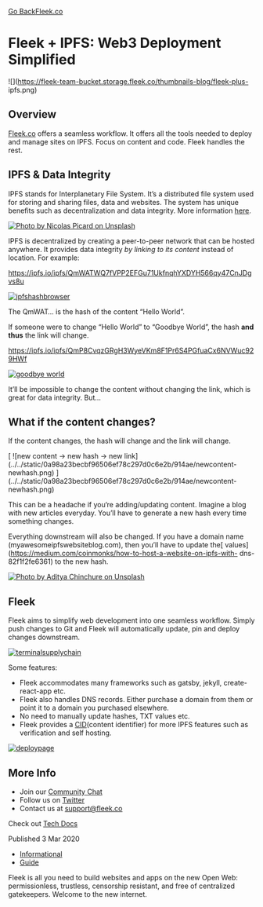 [Go Back](../../)[Fleek.co](https://Fleek.co)

# Fleek + IPFS: Web3 Deployment Simplified

![](https://fleek-team-bucket.storage.fleek.co/thumbnails-blog/fleek-plus-
ipfs.png)

## Overview

[Fleek.co](https://Fleek.co/) offers a seamless workflow. It offers all the
tools needed to deploy and manage sites on IPFS. Focus on content and code.
Fleek handles the rest.

## IPFS & Data Integrity

IPFS stands for Interplanetary File System. It’s a distributed file system
used for storing and sharing files, data and websites. The system has unique
benefits such as decentralization and data integrity. More information
[here](https://docs.ipfs.io/introduction/overview/).

[ ![Photo by Nicolas Picard on
Unsplash](../../static/48e5b451bba2dc259756981e807b4d37/6a068/unsplash_1.jpg)
](../../static/48e5b451bba2dc259756981e807b4d37/93719/unsplash_1.jpg)

IPFS is decentralized by creating a peer-to-peer network that can be hosted
anywhere. It provides data integrity _by linking to its content_ instead of
location. For example:

<https://ipfs.io/ipfs/QmWATWQ7fVPP2EFGu71UkfnqhYXDYH566qy47CnJDgvs8u>

[
![ipfshashbrowser](../../static/f721234c488a53da1cc6c8da22a22787/d9199/ipfshashbrowser.png)
](../../static/f721234c488a53da1cc6c8da22a22787/d69c4/ipfshashbrowser.png)

The QmWAT… is the hash of the content “Hello World”.

If someone were to change “Hello World” to “Goodbye World”, the hash **and
thus** the link will change.

<https://ipfs.io/ipfs/QmP8CvqzGRgH3WyeVKm8F1Pr6S4PGfuaCx6NVWuc929HWf>

[ ![goodbye
world](../../static/9ab1831e11aeb9cdcbb684bd84c8d206/d9199/goodbye_world.png)
](../../static/9ab1831e11aeb9cdcbb684bd84c8d206/d69c4/goodbye_world.png)

It’ll be impossible to change the content without changing the link, which is
great for data integrity. But…

## What if the content changes?

If the content changes, the hash will change and the link will change.

[ ![new content -> new hash -> new
link](../../static/0a98a23becbf96506ef78c297d0c6e2b/914ae/newcontent-
newhash.png) ](../../static/0a98a23becbf96506ef78c297d0c6e2b/914ae/newcontent-
newhash.png)

This can be a headache if you‘re adding/updating content. Imagine a blog with
new articles everyday. You’ll have to generate a new hash every time something
changes.

Everything downstream will also be changed. If you have a domain name
(myawesomeipfswebsiteblog.com), then you’ll have to update the[
values](https://medium.com/coinmonks/how-to-host-a-website-on-ipfs-with-
dns-82f1f2fe6361) to the new hash.

[ ![Photo by Aditya Chinchure on
Unsplash](../../static/d3823ca0cccdd57b9e60a7269a48d89c/6a068/waterfall.jpg)
](../../static/d3823ca0cccdd57b9e60a7269a48d89c/93719/waterfall.jpg)

## Fleek

Fleek aims to simplify web development into one seamless workflow. Simply push
changes to Git and Fleek will automatically update, pin and deploy changes
downstream.

[
![terminalsupplychain](../../static/985212aeb4967052a896161b35c1a1f7/d9199/terminalsupplychain.png)
](../../static/985212aeb4967052a896161b35c1a1f7/4ef40/terminalsupplychain.png)

Some features:

  * Fleek accommodates many frameworks such as gatsby, jekyll, create-react-app etc.
  * Fleek also handles DNS records. Either purchase a domain from them or point it to a domain you purchased elsewhere.
  * No need to manually update hashes, TXT values etc.
  * Fleek provides a [CID](https://docs.ipfs.io/guides/concepts/cid/)(content identifier) for more IPFS features such as verification and self hosting.

[
![deploypage](../../static/c8dc01a91bd67fbe46e9fbf7ca21ef9c/d9199/deploypage.png)
](../../static/c8dc01a91bd67fbe46e9fbf7ca21ef9c/5440e/deploypage.png)

## More Info

  * Join our [Community Chat](https://slack.fleek.co/)
  * Follow us on [Twitter](https://twitter.com/FleekHQ)
  * Contact us at support@fleek.co

Check out [Tech Docs](https://docs.fleek.co/)

Published 3 Mar 2020

  * [Informational](../../tag/informational/)
  * [Guide](../../tag/guide/)

Fleek is all you need to build websites and apps on the new Open Web:
permissionless, trustless, censorship resistant, and free of centralized
gatekeepers. Welcome to the new internet.[](https://www.twitter.com/FleekHQ)

